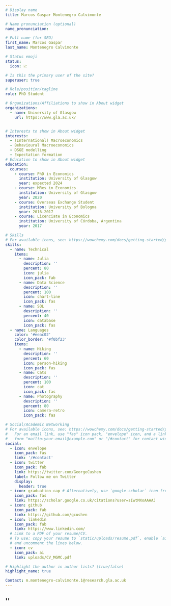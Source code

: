 ```yaml
---
# Display name
title: Marcos Gaspar Montenegro Calvimonte

# Name pronunciation (optional)
name_pronunciation: 

# Full name (for SEO)
first_name: Marcos Gaspar
last_name: Montenegro Calvimonte

# Status emoji
status:
  icon: 📈

# Is this the primary user of the site?
superuser: true

# Role/position/tagline
role: PhD Student

# Organizations/Affiliations to show in About widget
organizations:
  - name: University of Glasgow
    url: https://www.gla.ac.uk/


# Interests to show in About widget
interests:
  - (International) Macroeconomics
  - Behavioural Macroeconomics
  - DSGE modelling
  - Expectation formation
# Education to show in About widget
education:
  courses:
    - course: PhD in Economics
      institution: University of Glasgow
      year: expected 2024
    - course: MRes in Economics 
      institution: University of Glasgow
      year: 2020
    - course: Overseas Exchange Student
      institution: University of Bologna
      year: 2016-2017  
    - course: Licenciate in Economics
      institution: University of Córdoba, Argentina
      year: 2017

# Skills
# For available icons, see: https://wowchemy.com/docs/getting-started/page-builder/#icons
skills:
  - name: Technical
    items:
      - name: Julia
        description: ''
        percent: 80
        icon: julia
        icon_pack: fab
      - name: Data Science
        description: ''
        percent: 100
        icon: chart-line
        icon_pack: fas
      - name: SQL
        description: ''
        percent: 40
        icon: database
        icon_pack: fas
  - name: Languages
    color: '#eeac02'
    color_border: '#f0bf23'
    items:
      - name: Hiking
        description: ''
        percent: 60
        icon: person-hiking
        icon_pack: fas
      - name: Cats
        description: ''
        percent: 100
        icon: cat
        icon_pack: fas
      - name: Photography
        description: ''
        percent: 80
        icon: camera-retro
        icon_pack: fas

# Social/Academic Networking
# For available icons, see: https://wowchemy.com/docs/getting-started/page-builder/#icons
#   For an email link, use "fas" icon pack, "envelope" icon, and a link in the
#   form "mailto:your-email@example.com" or "/#contact" for contact widget.
social:
  - icon: envelope
    icon_pack: fas
    link: '/#contact'
  - icon: twitter
    icon_pack: fab
    link: https://twitter.com/GeorgeCushen
    label: Follow me on Twitter
    display:
      header: true
  - icon: graduation-cap # Alternatively, use `google-scholar` icon from `ai` icon pack
    icon_pack: fas
    link: https://scholar.google.co.uk/citations?user=sIwtMXoAAAAJ
  - icon: github
    icon_pack: fab
    link: https://github.com/gcushen
  - icon: linkedin
    icon_pack: fab
    link: https://www.linkedin.com/
  # Link to a PDF of your resume/CV.
  # To use: copy your resume to `static/uploads/resume.pdf`, enable `ai` icons in `params.yaml`,
  # and uncomment the lines below.
  - icon: cv
    icon_pack: ai
    link: uploads/CV_MGMC.pdf

# Highlight the author in author lists? (true/false)
highlight_name: true

Contact: m.montenegro-calvimonte.1@research.gla.ac.uk
---
```

''
---
